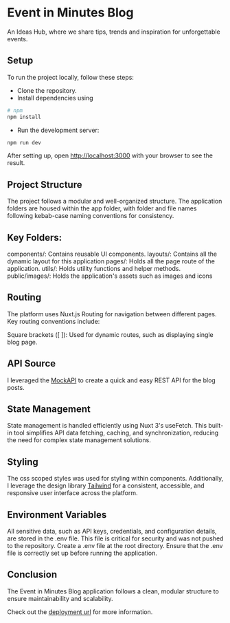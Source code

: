 # Event in Minutes Blog

An Ideas Hub, where we share tips, trends and inspiration for unforgettable events.

## Setup

To run the project locally, follow these steps:

- Clone the repository.
- Install dependencies using

```bash
# npm
npm install
```

- Run the development server:

```bash
npm run dev
```

After setting up, open [http://localhost:3000](http://localhost:3000) with your browser to see the result.

## Project Structure

The project follows a modular and well-organized structure. The application folders are housed within the app folder, with folder and file names following kebab-case naming conventions for consistency.

## Key Folders:

components/: Contains reusable UI components.
layouts/: Contains all the dynamic layout for this application
pages/: Holds all the page route of the application.
utils/: Holds utility functions and helper methods.
public/images/: Holds the application's assets such as images and icons

## Routing

The platform uses Nuxt.js Routing for navigation between different pages. Key routing conventions include:

Square brackets ([ ]): Used for dynamic routes, such as displaying single blog page.

## API Source

I leveraged the [MockAPI](https://mockapi.io/projects) to create a quick and easy REST API for the blog posts.

## State Management

State management is handled efficiently using Nuxt 3's useFetch. This built-in tool simplifies API data fetching, caching, and synchronization, reducing the need for complex state management solutions.

## Styling

The css scoped styles was used for styling within components. Additionally, I leverage the design library [Tailwind](https://tailwindcss.com/docs) for a consistent, accessible, and responsive user interface across the platform.

## Environment Variables

All sensitive data, such as API keys, credentials, and configuration details, are stored in the .env file. This file is critical for security and was not pushed to the repository. Create a .env file at the root directory.
Ensure that the .env file is correctly set up before running the application.

## Conclusion

The Event in Minutes Blog application follows a clean, modular structure to ensure maintainability and scalability.

Check out the [deployment url](https://nuxt.com/docs/getting-started/deployment) for more information.
